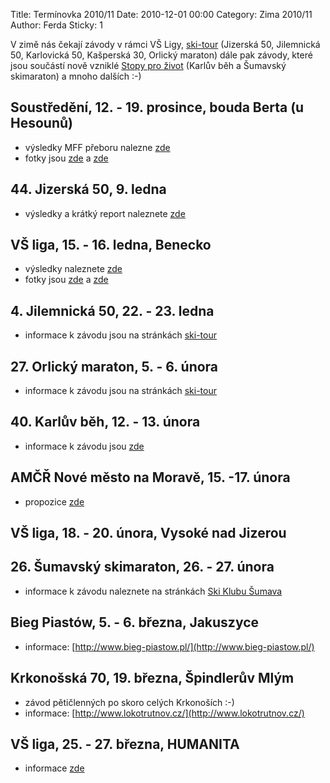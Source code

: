 Title: Termínovka 2010/11
Date: 2010-12-01 00:00
Category: Zima 2010/11
Author: Ferda
Sticky: 1

V zimě nás čekají závody v rámci VŠ Ligy, [ski-tour](http://ski-tour.cz) (Jizerská 50, Jilemnická 50, Karlovická 50, Kašperská 30, Orlický maraton) dále pak závody, které jsou součástí nově vzniklé [Stopy pro život](http://stopaprozivot.cz) (Karlův běh a Šumavský skimaraton) a mnoho dalších :-)

Soustředění, 12. - 19. prosince, bouda Berta (u Hesounů)
--------------------------------------------------------

- výsledky MFF přeboru nalezne [zde](/vysledky-preboru-mff-18-12-2010/)
- fotky jsou [zde](/soustredeni-misecky-2010/zuzka/) a [zde](/soustredeni-misecky-2010/helena/)

44\. Jizerská 50, 9. ledna
--------------------------

- výsledky a krátký report naleznete [zde](/44-jizerska-50-8-1-2011/)

VŠ liga, 15. - 16. ledna, Benecko
---------------------------------

- výsledky naleznete [zde](/1-kolo-vs-ligy-benecko-15-16-1-2011/)
- fotky jsou [zde](/vs-liga-benecko-2011-klasika/) a [zde](/vs-liga-benecko-2011-skate/)

4\. Jilemnická 50, 22. - 23. ledna
----------------------------------

- informace k závodu jsou na stránkách [ski-tour](http://ski-tour.cz/)

27\. Orlický maraton, 5. - 6. února
-----------------------------------

- informace k závodu jsou na stránkách [ski-tour](http://ski-tour.cz/cz/page/20/Orlicky-maraton.html)

40\. Karlův běh, 12. - 13. února
--------------------------------

- informace k závodu jsou [zde](http://www.lkslovan.cz/karel/)

AMČŘ Nové město na Moravě, 15. -17. února
-----------------------------------------

- propozice [zde](http://sport-casomira.cz/doc/2011/20110215AMCR-NMNM-propozice.pdf)

VŠ liga, 18. - 20. února, Vysoké nad Jizerou
--------------------------------------------

26\. Šumavský skimaraton, 26. - 27. února
-----------------------------------------

- informace k závodu naleznete na stránkách [Ski Klubu Šumava](http://skimaraton.cz/main.aspx?lng=cz)

Bieg Piastów, 5. - 6. března, Jakuszyce
---------------------------------------

- informace: [http://www.bieg-piastow.pl/](http://www.bieg-piastow.pl/)

Krkonošská 70, 19. března, Špindlerův Mlým
------------------------------------------

- závod pětičlenných po skoro celých Krkonoších :-)
- informace: [http://www.lokotrutnov.cz/](http://www.lokotrutnov.cz/)

VŠ liga, 25. - 27. března, HUMANITA
-----------------------------------

- informace [zde](http://memorial.vskhumanita.cz/)
